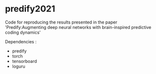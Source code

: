 # predify2021
Code for reproducing the results presented in the paper 'Predify:Augmenting deep neural networks with brain-inspired predictive coding dynamics'


Dependencies :

- predify
- torch
- tensorboard
- loguru


